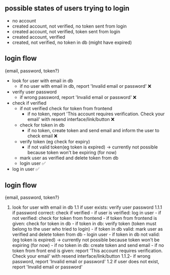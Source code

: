 ## possible states of users trying to login

- no account
- created account, not verified, no token sent from login
- created account, not verified, token sent from login
- created account, verified
- created, not verified, no token in db (might have expired)

## login flow

{email, password, token?}

- look for user with email in db
  - if no user with email in db, report 'Invalid email or password' ❌
- verify user password
  - if wrong password, report 'Invalid email or password' ❌
- check if verified
  - if not verified check for token from frontend
    - if no token, report 'This account requires verification. Check your email' with resend interface/link/button ❌
  - check for token in db
    - if no token, create token and send email and inform the user to check email ❌
  - verify token (eg check for expiry)
    - if not valid token(eg token is expired) -> currently not possible because token won't be expiring (for now)
  - mark user as verified and delete token from db
  - login user ✅
- log in user ✅

## login flow

{email, password, token?}

1. look for user with email in db
   1.1 if user exists: verify user password
   1.1.1 if password correct: check if verified - if user is verified: log in user - if not verified: check for token from frontend - if token from frontend is given: check for token in db - if token in db: verify token (token must belong to the user who tried to login) - if token in db valid: mark user as verified and delete token from db - login user - if token in db not valid: (eg token is expired) -> currently not possible because token won't be expiring (for now) - if no token in db: create token and send email - if no token from front end is given: report 'This account requires verification. Check your email' with resend interface/link/button
   1.1.2- if wrong password, report 'Invalid email or password'
   1.2 if user does not exist, report 'Invalid email or password'
